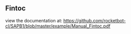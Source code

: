 ## Fintoc

 view the documentation at: https://github.com/rocketbot-cl/SAPB1/blob/master/example/Manual_Fintoc.pdf